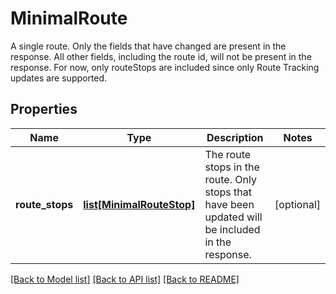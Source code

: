 # MinimalRoute

A single route. Only the fields that have changed are present in the response. All other fields, including the route id, will not be present in the response. For now, only routeStops are included since only Route Tracking updates are supported.
## Properties
Name | Type | Description | Notes
------------ | ------------- | ------------- | -------------
**route_stops** | [**list[MinimalRouteStop]**](MinimalRouteStop.md) | The route stops in the route. Only stops that have been updated will be included in the response. | [optional] 

[[Back to Model list]](../README.md#documentation-for-models) [[Back to API list]](../README.md#documentation-for-api-endpoints) [[Back to README]](../README.md)


